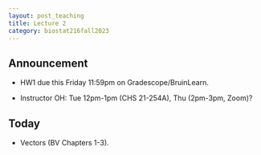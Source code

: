 ```yaml
---
layout: post_teaching
title: Lecture 2
category: biostat216fall2023
---
```


## Announcement

* HW1 due this Friday 11:59pm on Gradescope/BruinLearn.

* Instructor OH: Tue 12pm-1pm (CHS 21-254A), Thu (2pm-3pm, Zoom)?

## Today

* Vectors (BV Chapters 1-3).
